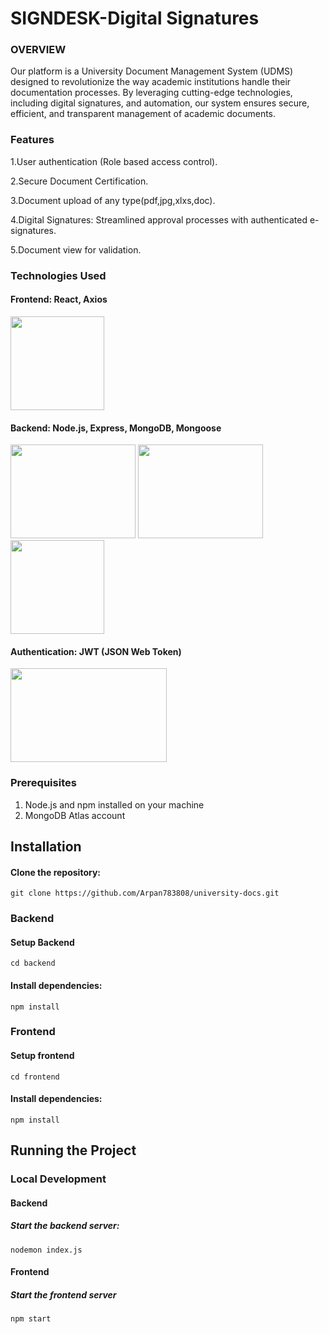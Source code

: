 # SIGNDESK-Digital Signatures
### OVERVIEW

Our platform is a University Document Management System (UDMS) designed to revolutionize the way academic institutions handle their documentation processes. By leveraging cutting-edge technologies, including digital signatures, and automation, our system ensures secure, efficient, and transparent management of academic documents.


### Features
1.User authentication (Role based access control).

2.Secure Document Certification.

3.Document upload of any type(pdf,jpg,xlxs,doc).

4.Digital Signatures: Streamlined approval processes with authenticated e-signatures.

5.Document view for validation.

### Technologies Used

#### Frontend: React, Axios
<img src="https://github.com/Arpan783808/OJ-Project/assets/123624309/f234f9fa-ed17-4cb4-bdc9-60342e1e0bcd" width="150" height="150" />

#### Backend: Node.js, Express, MongoDB, Mongoose
<img src="https://github.com/Arpan783808/OJ-Project/assets/123624309/0f9c5307-3084-43fc-8350-771b83628b64" height="150" width="200"/>
<img src="https://github.com/Arpan783808/OJ-Project/assets/123624309/9f13bc0d-a06c-4309-a395-dbb9447f343e" height="150" width="200"/>
<img src="https://github.com/Arpan783808/OJ-Project/assets/123624309/6098952d-49c0-493f-9477-56c5848b5f88" height="150" width="150"/>


#### Authentication: JWT (JSON Web Token)
<img src="https://github.com/Arpan783808/OJ-Project/assets/123624309/529011b8-896c-48d6-9a4b-0259bfc50011" height="150" width="250"/>


### Prerequisites
1. Node.js and npm installed on your machine
2. MongoDB Atlas account

## Installation


#### Clone the repository:

```git
git clone https://github.com/Arpan783808/university-docs.git
```
### Backend
#### Setup Backend
```git
cd backend
```
 #### Install dependencies:
 ```git
npm install
```


### Frontend
#### Setup frontend
```git
cd frontend
```
 #### Install dependencies:
 ```git
npm install
```


## Running the Project
### Local Development
#### Backend
##### Start the backend server:

```git
nodemon index.js
```

#### Frontend
##### Start the frontend server

```git
npm start
```

